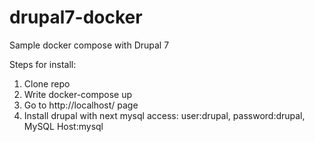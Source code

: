 # drupal7-docker
Sample docker compose with Drupal 7

Steps for install:
1) Clone repo
2) Write docker-compose up
3) Go to http://localhost/ page
4) Install drupal with next mysql access: user:drupal, password:drupal, MySQL Host:mysql
